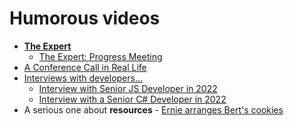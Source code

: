 # Humorous videos

* **[The Expert](https://www.youtube.com/watch?v=BKorP55Aqvg)**
	* [The Expert: Progress Meeting](https://www.youtube.com/watch?v=u8Kt7fRa2Wc)
* [A Conference Call in Real Life](https://www.youtube.com/watch?v=YRDA0z9n8zY)
* [Interviews with developers...](https://www.youtube.com/channel/UCi8C7TNs2ohrc6hnRQ5Sn2w/videos)
	* [Interview with Senior JS Developer in 2022](https://www.youtube.com/watch?v=Uo3cL4nrGOk)
	* [Interview with a Senior C# Developer in 2022](https://www.youtube.com/watch?v=bXzTXD_OJo0)
* A serious one about **resources** - [Ernie arranges Bert's cookies](https://www.youtube.com/watch?v=Y8sNT-VFCow)
